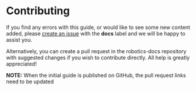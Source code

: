 # Contributing

If you find any errors with this guide, or would like to see some new content added, please [create an issue](https://github.com/CCGSRobotics/RoboHUD/issues/new) with the **docs** label and we will be happy to assist you.

Alternatively, you can create a pull request in the robotics-docs repository with suggested changes if you wish to contribute directly. All help is greatly appreciated!

**NOTE:** When the initial guide is published on GitHub, the pull request links need to be updated

